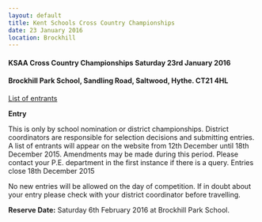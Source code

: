 ```yaml
---
layout: default
title: Kent Schools Cross Country Championships
date: 23 January 2016
location: Brockhill
---
```


#### KSAA Cross Country Championships Saturday 23rd January 2016

#### Brockhill Park School, Sandling Road, Saltwood, Hythe. CT21 4HL

<div class="panel panel-info">
  <div class="panel-body">
    <a href="/files/events/15-16/2016-01-23-kent-schools-cross-country-champs/KSAAProgramme2016-ForReview.pdf">List of entrants</a>
  </div>
</div>

**Entry**

This is only by school nomination or district championships. District coordinators are responsible for selection decisions and submitting entries.
A list of entrants will appear on the website from 12th December until 18th December 2015. Amendments may be made during this period.
Please contact your P.E. department in the first instance if there is a query.
Entries close 18th December 2015

No new entries will be allowed on the day of competition. If in doubt about your entry please check with your district coordinator before travelling.

**Reserve Date:**  Saturday 6th February 2016 at Brockhill Park School.
